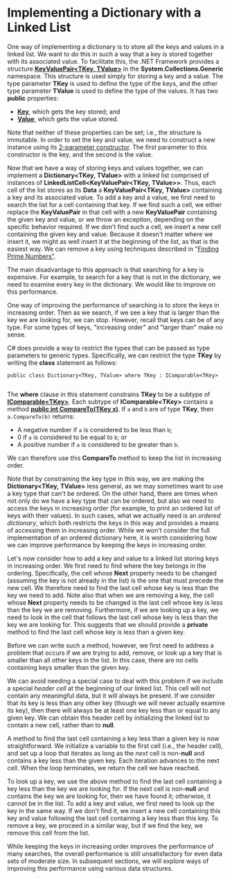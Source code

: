 # Implementing a Dictionary with a Linked List

One way of implementing a dictionary is to store all the keys and values
in a linked list. We want to do this in such a way that a key is stored
together with its associated value. To facilitate this, the .NET
Framework provides a structure
[**KeyValuePair\<TKey, TValue\>**](https://msdn.microsoft.com/en-us/library/5tbh8a42.aspx)
in the **System.Collections.Generic** namespace. This structure is used
simply for storing a key and a value. The type parameter **TKey** is
used to define the type of the keys, and the other type parameter
**TValue** is used to define the type of the values. It has two
**public** properties:

  - **[Key](https://msdn.microsoft.com/en-us/library/ms224760.aspx)**,
    which gets the key stored; and
  - [**Value**](https://msdn.microsoft.com/en-us/library/ms224761.aspx),
    which gets the value stored.

Note that neither of these properties can be set; i.e., the structure is
immutable. In order to set the key and value, we need to construct a new
instance using its [2-parameter
constructor](https://msdn.microsoft.com/en-us/library/3db765db.aspx).
The first parameter to this constructor is the key, and the second is
the value.

Now that we have a way of storing keys and values together, we can
implement a **Dictionary\<TKey, TValue\>** with a linked list
comprised of instances of
**LinkedListCell\<KeyValuePair\<TKey, TValue\>\>**. Thus, each
cell of the list stores as its **Data** a
**KeyValuePair\<TKey, TValue\>** containing a key and its
associated value. To add a key and a value, we first need to search the
list for a cell containing that key. If we find such a cell, we either
replace the **KeyValuePair** in that cell with a new **KeyValuePair**
containing the given key and value, or we throw an exception, depending
on the specific behavior required. If we don't find such a cell, we
insert a new cell containing the given key and value. Because it doesn't
matter where we insert it, we might as well insert it at the beginning
of the list, as that is the easiest way. We can remove a key using
techniques described in "[Finding Prime
Numbers"](http://people.cs.ksu.edu/~rhowell/DataStructures/redirect/sieve-eratosthenes).

The main disadvantage to this approach is that searching for a key is
expensive. For example, to search for a key that is not in the
dictionary, we need to examine every key in the dictionary. We would
like to improve on this performance.

One way of improving the performance of searching is to store the keys
in increasing order. Then as we search, if we see a key that is larger
than the key we are looking for, we can stop. However, recall that keys
can be of any type. For some types of keys, "increasing order" and
"larger than" make no sense.

<span id="where"></span> C\# does provide a way to restrict the types
that can be passed as type parameters to generic types. Specifically, we
can restrict the type **TKey** by writing the **class** statement as
follows:

``` 
public class Dictionary<TKey, TValue> where TKey : IComparable<TKey>
    
```

The **where** clause in this statement constrains **TKey** to be a
subtype of
[**IComparable\<TKey\>**](https://msdn.microsoft.com/en-us/library/4d7sx9hd.aspx).
Each subtype of **IComparable\<TKey\>** contains a method [**public int
CompareTo(TKey
x)**](https://msdn.microsoft.com/en-us/library/43hc6wht.aspx). If `a`
and `b` are of type **TKey**, then `a.CompareTo(b)` returns:

  - A negative number if `a` is considered to be less than `b`;
  - 0 if `a` is considered to be equal to `b`; or
  - A positive number if `a` is considered to be greater than `b`.

We can therefore use this **CompareTo** method to keep the list in
increasing order.

Note that by constraining the key type in this way, we are making the
**Dictionary\<TKey, TValue\>** less general, as we may sometimes want
to use a key type that can't be ordered. On the other hand, there are
times when not only do we have a key type that can be ordered, but also
we need to access the keys in increasing order (for example, to print an
ordered list of keys with their values). In such cases, what we actually
need is an *ordered dictionary*, which both restricts the keys in this
way and provides a means of accessing them in increasing order. While we
won't consider the full implementation of an ordered dictionary here, it
is worth considering how we can improve performance by keeping the keys
in increasing order.

Let's now consider how to add a key and value to a linked list storing
keys in increasing order. We first need to find where the key belongs in
the ordering. Specifically, the cell whose **Next** property needs to be
changed (assuming the key is not already in the list) is the one that
must precede the new cell. We therefore need to find the last cell whose
key is less than the key we need to add. Note also that when we are
removing a key, the cell whose **Next** property needs to be changed is
the last cell whose key is less than the key we are removing.
Furthermore, if we are looking up a key, we need to look in the cell
that follows the last cell whose key is less than the key we are looking
for. This suggests that we should provide a **private** method to find
the last cell whose key is less than a given key.

Before we can write such a method, however, we first need to address a
problem that occurs if we are trying to add, remove, or look up a key
that is smaller than all other keys in the list. In this case, there are
no cells containing keys smaller than the given key.

We can avoid needing a special case to deal with this problem if we
include a special *header cell* at the beginning of our linked list.
This cell will not contain any meaningful data, but it will always be
present. If we consider that its key is less than any other key (though
we will never actually examine its key), then there will always be at
least one key less than or equal to any given key. We can obtain this
header cell by initializing the linked list to contain a new cell,
rather than to **null**.

A method to find the last cell containing a key less than a given key is
now straightforward. We initialize a variable to the first cell (i.e.,
the header cell), and set up a loop that iterates as long as the *next*
cell is non-**null** and contains a key less than the given key. Each
iteration advances to the next cell. When the loop terminates, we return
the cell we have reached.

To look up a key, we use the above method to find the last cell
containing a key less than the key we are looking for. If the next cell
is non-**null** and contains the key we are looking for, then we have
found it; otherwise, it cannot be in the list. To add a key and value,
we first need to look up the key in the same way. If we don't find it,
we insert a new cell containing this key and value following the last
cell containing a key less than this key. To remove a key, we proceed in
a similar way, but if we find the key, we remove this cell from the
list.

While keeping the keys in increasing order improves the performance of
many searches, the overall performance is still unsatisfactory for even
data sets of moderate size. In subsequent sections, we will explore ways
of improving this performance using various data structures.
